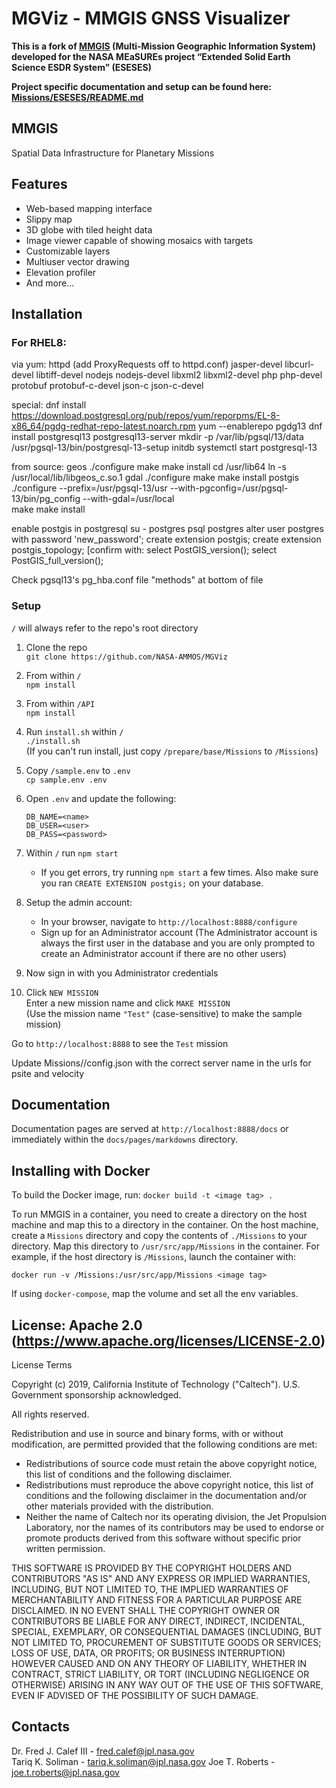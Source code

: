 # MGViz - MMGIS GNSS Visualizer

**This is a fork of [MMGIS](https://github.com/NASA-AMMOS/MMGIS) (Multi-Mission Geographic Information System)
developed for the NASA MEaSUREs project “Extended Solid Earth Science ESDR System” (ESESES)**

**Project specific documentation and setup can be found here: [Missions/ESESES/README.md](Missions/ESESES/README.md)**

## MMGIS

Spatial Data Infrastructure for Planetary Missions

## Features

- Web-based mapping interface
- Slippy map
- 3D globe with tiled height data
- Image viewer capable of showing mosaics with targets
- Customizable layers
- Multiuser vector drawing
- Elevation profiler
- And more...

## Installation

### For RHEL8:

via yum:
	httpd (add ProxyRequests off to httpd.conf)
	jasper-devel
	libcurl-devel
	libtiff-devel
	nodejs
	nodejs-devel
	libxml2
	libxml2-devel
	php
	php-devel
	protobuf
	protobuf-c-devel
	json-c
	json-c-devel

special:
	dnf install https://download.postgresql.org/pub/repos/yum/reporpms/EL-8-x86_64/pgdg-redhat-repo-latest.noarch.rpm
	yum --enablerepo pgdg13
	dnf install postgresql13 postgresql13-server
	mkdir -p /var/lib/pgsql/13/data
	/usr/pgsql-13/bin/postgresql-13-setup initdb
	systemctl start postgresql-13

from source:
	geos
		./configure
		make
		make install
		cd /usr/lib64
		ln -s /usr/local/lib/libgeos_c.so.1
	gdal
		./configure
		make
		make install
	postgis
		./configure --prefix=/usr/pgsql-13/usr --with-pgconfig=/usr/pgsql-13/bin/pg_config --with-gdal=/usr/local	
		make
		make install
      
 enable postgis in postgresql
		su - postgres
		psql postgres
		alter user postgres with password 'new_password';
		create extension postgis;
		create extension postgis_topology;
		[confirm with:
			select PostGIS_version();
			select PostGIS_full_version();
         
Check pgsql13's pg_hba.conf file "methods" at bottom of file

### Setup

`/` will always refer to the repo's root directory

1. Clone the repo  
   `git clone https://github.com/NASA-AMMOS/MGViz`

1. From within `/`  
   `npm install`

1. From within `/API`  
   `npm install`

1. Run `install.sh` within `/`  
   `./install.sh`  
   (If you can't run install, just copy `/prepare/base/Missions` to `/Missions`)

1. Copy `/sample.env` to `.env`  
   `cp sample.env .env`

1. Open `.env` and update the following:

   ```
   DB_NAME=<name>
   DB_USER=<user>
   DB_PASS=<password>
   ```

1. Within `/` run `npm start`

   - If you get errors, try running `npm start` a few times. Also make sure you ran `CREATE EXTENSION postgis;` on your database.

1. Setup the admin account:

   - In your browser, navigate to `http://localhost:8888/configure`
   - Sign up for an Administrator account (The Administrator account is always the first user in the database and you are only prompted to create an Administrator account if there are no other users)

1. Now sign in with you Administrator credentials

1. Click `NEW MISSION`  
   Enter a new mission name and click `MAKE MISSION`  
   (Use the mission name `"Test"` (case-sensitive) to make the sample mission)

Go to `http://localhost:8888` to see the `Test` mission

Update Missions/<MISSION>/config.json with the correct server name in the urls for psite and velocity

## Documentation

Documentation pages are served at `http://localhost:8888/docs` or immediately within the `docs/pages/markdowns` directory.

## Installing with Docker

To build the Docker image, run:
`docker build -t <image tag> .`

To run MMGIS in a container, you need to create a directory on the host machine and map this to a directory in the container. On the host machine, create a `Missions` directory and copy the contents of `./Missions` to your directory. Map this directory to `/usr/src/app/Missions` in the container. For example, if the host directory is `/Missions`, launch the container with:

`docker run -v /Missions:/usr/src/app/Missions <image tag>`

If using `docker-compose`, map the volume and set all the env variables.

## License: Apache 2.0 (https://www.apache.org/licenses/LICENSE-2.0)

License Terms

Copyright (c) 2019, California Institute of Technology ("Caltech"). U.S. Government sponsorship acknowledged.

All rights reserved.

Redistribution and use in source and binary forms, with or without modification, are permitted provided that the following conditions are met:

- Redistributions of source code must retain the above copyright notice, this list of conditions and the following disclaimer.
- Redistributions must reproduce the above copyright notice, this list of conditions and the following disclaimer in the documentation and/or other materials provided with the distribution.
- Neither the name of Caltech nor its operating division, the Jet Propulsion Laboratory, nor the names of its contributors may be used to endorse or promote products derived from this software without specific prior written permission.

THIS SOFTWARE IS PROVIDED BY THE COPYRIGHT HOLDERS AND CONTRIBUTORS "AS IS" AND ANY EXPRESS OR IMPLIED WARRANTIES, INCLUDING, BUT NOT LIMITED TO, THE IMPLIED WARRANTIES OF MERCHANTABILITY AND FITNESS FOR A PARTICULAR PURPOSE ARE DISCLAIMED. IN NO EVENT SHALL THE COPYRIGHT OWNER OR CONTRIBUTORS BE LIABLE FOR ANY DIRECT, INDIRECT, INCIDENTAL, SPECIAL, EXEMPLARY, OR CONSEQUENTIAL DAMAGES (INCLUDING, BUT NOT LIMITED TO, PROCUREMENT OF SUBSTITUTE GOODS OR SERVICES; LOSS OF USE, DATA, OR PROFITS; OR BUSINESS INTERRUPTION) HOWEVER CAUSED AND ON ANY THEORY OF LIABILITY, WHETHER IN CONTRACT, STRICT LIABILITY, OR TORT (INCLUDING NEGLIGENCE OR OTHERWISE) ARISING IN ANY WAY OUT OF THE USE OF THIS SOFTWARE, EVEN IF ADVISED OF THE POSSIBILITY OF SUCH DAMAGE.

## Contacts

Dr. Fred J. Calef III - fred.calef@jpl.nasa.gov  
Tariq K. Soliman - tariq.k.soliman@jpl.nasa.gov
Joe T. Roberts - joe.t.roberts@jpl.nasa.gov
